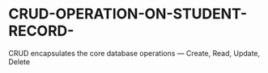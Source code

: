 # CRUD-OPERATION-ON-STUDENT-RECORD-
CRUD encapsulates the core database operations — Create, Read, Update, Delete 
